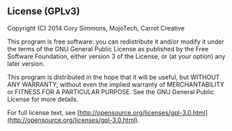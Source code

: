 License (GPLv3)
---------------

Copyright (C) 2014  Cory Simmons, MojoTech, Carrot Creative

This program is free software: you can redistribute it and/or modify
it under the terms of the GNU General Public License as published by
the Free Software Foundation, either version 3 of the License, or
(at your option) any later version.

This program is distributed in the hope that it will be useful,
but WITHOUT ANY WARRANTY; without even the implied warranty of
MERCHANTABILITY or FITNESS FOR A PARTICULAR PURPOSE.  See the
GNU General Public License for more details.

For full license text, see [http://opensource.org/licenses/gpl-3.0.html](http://opensource.org/licenses/gpl-3.0.html).
